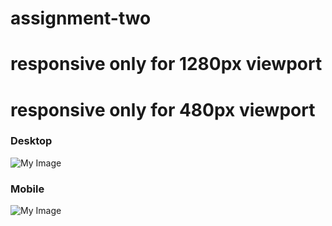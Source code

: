 # assignment-two

# responsive only for 1280px viewport
# responsive only for 480px viewport



### Desktop
![My Image](Backpack-Traveler.png)


### Mobile
![My Image](Backpack-Traveler-mobile.png)
